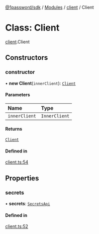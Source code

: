 [@1password/sdk](../README.md) / [Modules](../modules.md) / [client](../modules/client.md) / Client

# Class: Client

[client](../modules/client.md).Client

## Constructors

### constructor

• **new Client**(`innerClient`): [`Client`](client.Client.md)

#### Parameters

| Name | Type |
| :------ | :------ |
| `innerClient` | `InnerClient` |

#### Returns

[`Client`](client.Client.md)

#### Defined in

[client.ts:54](https://github.com/1Password/1password-js-sdk/blob/b037da5/client/src/client.ts#L54)

## Properties

### secrets

• **secrets**: [`SecretsApi`](../interfaces/secrets.SecretsApi.md)

#### Defined in

[client.ts:52](https://github.com/1Password/1password-js-sdk/blob/b037da5/client/src/client.ts#L52)
